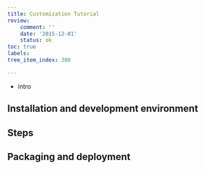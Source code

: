 ```yaml
---
title: Customization Tutorial
review:
    comment: ''
    date: '2015-12-01'
    status: ok
toc: true
labels:
tree_item_index: 300

---
```


- intro

## Installation and development environment

## Steps

## Packaging and deployment
